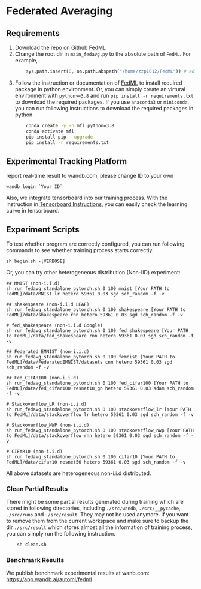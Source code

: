 # Federated Averaging

## Requirements

1. Download the repo on Github [FedML](https://github.com/FedML-AI/FedML)
2. Change the root dir in `main_fedavg.py` to the absolute path of `FedML`. For example,
    ```python
        sys.path.insert(0, os.path.abspath("/home/zzp1012/FedML")) # add the root dir of FedML
    ```
3. Follow the instruction or documentation of [FedML](https://github.com/FedML-AI/FedML) to install required package in python environment. Or, you can simply create an virtural environment with `python>=3.8` and run `pip install -r requirements.txt` to download the required packages. If you use `anaconda3` or `miniconda`, you can run following instructions to download the required packages in python. 
    ```bash
        conda create -y -n mfl python=3.8
        conda activate mfl
        pip install pip --upgrade
        pip install -r requirements.txt
    ```

## Experimental Tracking Platform 

report real-time result to wandb.com, please change ID to your own

```
wandb login `Your ID`
```

Also, we integrate tensorboard into our training process. With the instruction in [Tensorboard Instructions](https://www.jianshu.com/p/46eb3004beca), you can easily check the learning curve in tensorboard.


## Experiment Scripts

To test whether program are correctly configured, you can run following commands to see whether training process starts correctly.

```
sh begin.sh -[VERBOSE]
```

Or, you can try other heterogeneous distribution (Non-IID) experiment:
``` 
## MNIST (non-i.i.d)
sh run_fedavg_standalone_pytorch.sh 0 100 mnist [Your PATH to FedML]/data/MNIST lr hetero 59361 0.03 sgd sch_random -f -v

## shakespeare (non-i.i.d LEAF)
sh run_fedavg_standalone_pytorch.sh 0 100 shakespeare [Your PATH to FedML]/data/shakespeare rnn hetero 59361 0.03 sgd sch_random -f -v

# fed_shakespeare (non-i.i.d Google)
sh run_fedavg_standalone_pytorch.sh 0 100 fed_shakespeare [Your PATH to FedML]/data/fed_shakespeare rnn hetero 59361 0.03 sgd sch_random -f -v

## Federated EMNIST (non-i.i.d)
sh run_fedavg_standalone_pytorch.sh 0 100 femnist [Your PATH to FedML]/data/FederatedEMNIST/datasets cnn hetero 59361 0.03 sgd sch_random -f -v

## Fed_CIFAR100 (non-i.i.d)
sh run_fedavg_standalone_pytorch.sh 0 100 fed_cifar100 [Your PATH to FedML]/data/fed_cifar100 resnet18_gn hetero 59361 0.03 adam sch_random -f -v

# Stackoverflow_LR (non-i.i.d)
sh run_fedavg_standalone_pytorch.sh 0 100 stackoverflow_lr [Your PATH to FedML]/data/stackoverflow lr hetero 59361 0.03 sgd sch_random -f -v

# Stackoverflow_NWP (non-i.i.d)
sh run_fedavg_standalone_pytorch.sh 0 100 stackoverflow_nwp [Your PATH to FedML]/data/stackoverflow rnn hetero 59361 0.03 sgd sch_random -f -v
 
# CIFAR10 (non-i.i.d) 
sh run_fedavg_standalone_pytorch.sh 0 100 cifar10 [Your PATH to FedML]/data/cifar10 resnet56 hetero 59361 0.03 sgd sch_random -f -v
```

All above datasets are heterogeneous non-i.i.d distributed.

### Clean Partial Results
There might be some partial results generated during training which are stored in following directories, including `./src/wandb`, `./src/__pycache`, `./src/runs` and `./src/result`. They may not be used anymore. If you want to remove them from the current workspace and make sure to backup the dir `./src/result` which stores almost all the information of training process, you can simply run the following instruction. 

```bash
    sh clean.sh
```


### Benchmark Results
We publish benchmark experimental results at wanb.com: \
https://app.wandb.ai/automl/fedml

